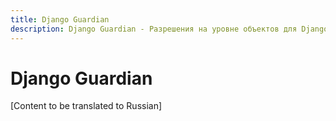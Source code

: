 ```yaml
---
title: Django Guardian
description: Django Guardian - Разрешения на уровне объектов для Django
---
```


# Django Guardian

[Content to be translated to Russian]

<!-- This page content will be translated from the main English index.md -->
